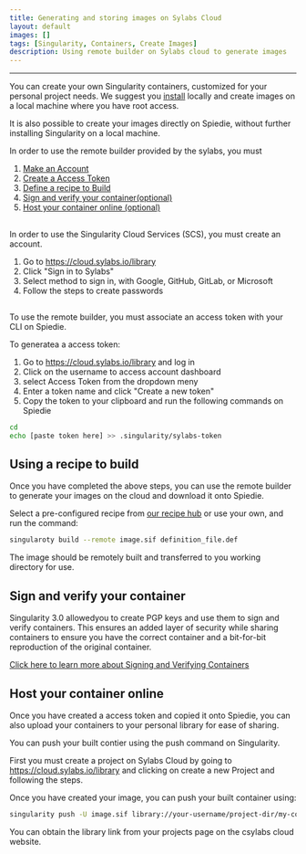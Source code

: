```yaml
--- 
title: Generating and storing images on Sylabs Cloud
layout: default 
images: []
tags: [Singularity, Containers, Create Images]
description: Using remote builder on Sylabs cloud to generate images
---
```


***   

You can create your own Singularity containers, customized for your personal project needs. We suggest you [install](install-singularity.md) locally
 and create images on a local machine where you have root access. 

 It is also possible to create your images directly on Spiedie, without further installing Singularity on a local machine. 

 In order to use the remote builder provided by the sylabs, you must 

 1. [Make an Account](#make_account)
 2. [Create a Access Token](#access_token)
 3. [Define a recipe to Build](#using_recipe)
 4. [Sign and verify your container(optional)](#sign_container)
 5. [Host your container online (optional)](#singularity_push)

 ## <a name="#make_account"></a>

 In order to use the Singularity Cloud Services (SCS), you must create an account. 

 1. Go to <a href="https://cloud.sylabs.io/library" target="_blank">https://cloud.sylabs.io/library</a>
 2. Click "Sign in to Sylabs" 
 3. Select method to sign in, with Google, GitHub, GitLab, or Microsoft
 4. Follow the steps to create passwords 
 ## <a name="#access_token"></a>

 To use the remote builder, you must associate an access token with your CLI on Spiedie.

 To generatea a access token: 

 1. Go to <a href="https://cloud.sylabs.io/library" target="_blank">https://cloud.sylabs.io/library</a> and log in 
 2. Click on the username to access account dashboard
 3. select Access Token from the dropdown meny 
 4. Enter a token name and click "Create a new token"
 5. Copy the token to your clipboard and run the following commands on Spiedie

 ```bash
 cd 
 echo [paste token here] >> .singularity/sylabs-token
 ```
 ##  <a name="#using_recipe"></a> Using a recipe to build 

 Once you have completed the above steps, you can use the remote builder to generate 
 your images on the cloud and download it onto Spiedie.

 Select a  pre-configured recipe from [our recipe hub](recipe_hub.html) or use your own, and run the command: 
 ``` bash
 singularoty build --remote image.sif definition_file.def 
 ```

 The image should be remotely built and transferred to you working directory for use.

## <a name="#verify_container"></a> Sign and verify your container

Singularity 3.0 allowedyou to create PGP keys and use them to sign and verify containers. This ensures an added layer of security while sharing containers to 
ensure you have the correct container and a bit-for-bit reproduction of the original container. 

<a href="https://sylabs.io/guides/3.3/user-guide/signNverify.html#signnverify" >Click here to learn more about Signing and Verifying Containers</a>

## <a name="#singularity_push"></a> Host your container online

Once you have created a access token and copied it onto Spiedie, you can also upload your containers to your personal library for ease of sharing. 

You can push your built contier using the push command on Singularity. 

First you must create a project on Sylabs Cloud by going to <a href="https://cloud.sylabs.io/library">https://cloud.sylabs.io/library</a>  and clicking on create a new Project and following the steps. 

Once you have created your image, you can push your built container using: 

```bash
singularity push -U image.sif library://your-username/project-dir/my-container:tags
```

You can obtain the library link from your projects page on the csylabs cloud website. 